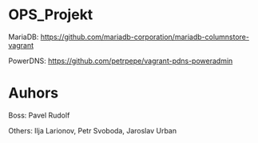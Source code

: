 # OPS_Projekt

MariaDB: https://github.com/mariadb-corporation/mariadb-columnstore-vagrant

PowerDNS: https://github.com/petrpepe/vagrant-pdns-poweradmin

# Auhors
Boss: Pavel Rudolf

Others: Ilja Larionov, Petr Svoboda, Jaroslav Urban 
